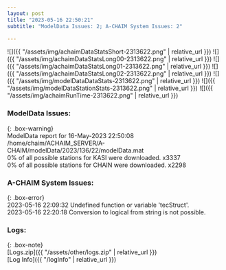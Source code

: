 ```yaml
---
layout: post
title: "2023-05-16 22:50:21"
subtitle: "ModelData Issues: 2; A-CHAIM System Issues: 2"

---
```


![]({{ "/assets/img/achaimDataStatsShort-2313622.png" | relative_url }})
![]({{ "/assets/img/achaimDataStatsLong00-2313622.png" | relative_url }})
![]({{ "/assets/img/achaimDataStatsLong01-2313622.png" | relative_url }})
![]({{ "/assets/img/achaimDataStatsLong02-2313622.png" | relative_url }})
![]({{ "/assets/img/modelDataDataStats-2313622.png" | relative_url }})
![]({{ "/assets/img/modelDataStationStats-2313622.png" | relative_url }})
![]({{ "/assets/img/achaimRunTime-2313622.png" | relative_url }})


### ModelData Issues:  
  
{: .box-warning}  
 ModelData report for 16-May-2023 22:50:08   
 /home/chaim/ACHAIM_SERVER/A-CHAIM/modelData/2023/136/22/modelData.mat   
 0% of all possible stations for KASI were downloaded. x3337   
 0% of all possible stations for CHAIN were downloaded. x2298   
  
### A-CHAIM System Issues:  
  
{: .box-error}  
2023-05-16 22:09:32 Undefined function or variable 'tecStruct'.  
2023-05-16 22:20:18 Conversion to logical from string is not possible.  

### Logs:  
  
{: .box-note}  
[Logs.zip]({{ "/assets/other/logs.zip" | relative_url }})  
[Log Info]({{ "/logInfo" | relative_url }})  
